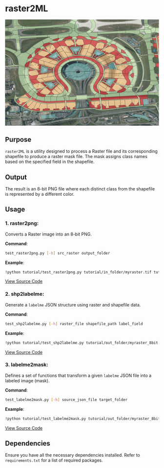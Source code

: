 # raster2ML

![Raster2ML Logo](./data/icons/logo.png)


## Purpose

`raster2ML` is a utility designed to process a Raster file and its corresponding shapefile to produce a raster mask file. The mask assigns class names based on the specified field in the shapefile.

## Output

The result is an 8-bit PNG file where each distinct class from the shapefile is represented by a different color.

## Usage

### 1. raster2png:

Converts a Raster image into an 8-bit PNG.

**Command**:
```bash
test_raster2png.py [-h] src_raster output_folder
```

**Example**:
```bash
!python tutorial/test_raster2png.py tutorial/in_folder/myraster.tif tutorial/out_folder
```

[View Source Code](https://github.com/spatiallysaying/raster2ML/blob/main/examples/test_raster2png.py)

### 2. shp2labelme:

Generate a `labelme` JSON structure using raster and shapefile data.

**Command**:
```bash
test_shp2labelme.py [-h] raster_file shapefile_path label_field
```

**Example**:
```bash
!python tutorial/test_shp2labelme.py tutorial/out_folder/myraster_8bit.png tutorial/in_folder/myvector.shp idlin
```

[View Source Code](https://github.com/spatiallysaying/raster2ML/blob/main/examples/test_shp2labelme.py)

### 3. labelme2mask:

Defines a set of functions that transform a given `labelme` JSON file into a labeled image (mask).

**Command**:
```bash
test_labelme2mask.py [-h] source_json_file target_folder
```

**Example**:
```bash
!python tutorial/test_labelme2mask.py tutorial/out_folder/myraster_8bit.json tutorial/out_folder
```

[View Source Code](https://github.com/spatiallysaying/raster2ML/blob/main/examples/test_labelme2mask.py)

## Dependencies

Ensure you have all the necessary dependencies installed. Refer to `requirements.txt` for a list of required packages.
